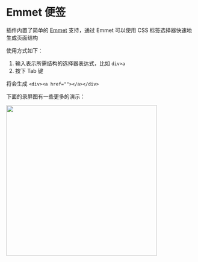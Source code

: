 # Emmet 便签

插件内置了简单的 [Emmet](https://github.com/emmetio/emmet) 支持，通过 Emmet 可以使用 CSS 标签选择器快速地生成页面结构

使用方式如下：

1. 输入表示所需结构的选择器表达式，比如 `div>a`
2. 按下 Tab 键

将会生成 `<div><a href=""></a></div>`

下面的录屏图有一些更多的演示：

<img src="https://p1.music.126.net/cns3felS-OnqiyMcDlAdFg==/109951164896686852.gif" width="400" />
